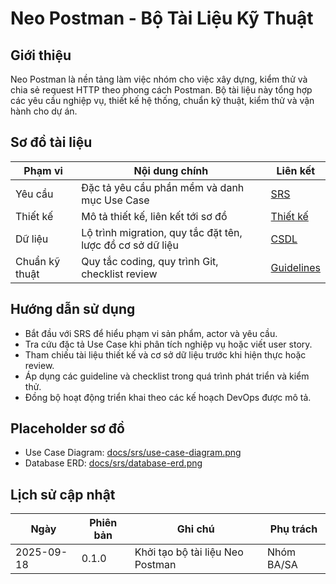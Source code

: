# Neo Postman - Bộ Tài Liệu Kỹ Thuật

## Giới thiệu
Neo Postman là nền tảng làm việc nhóm cho việc xây dựng, kiểm thử và chia sẻ request HTTP theo phong cách Postman. Bộ tài liệu này tổng hợp các yêu cầu nghiệp vụ, thiết kế hệ thống, chuẩn kỹ thuật, kiểm thử và vận hành cho dự án.

## Sơ đồ tài liệu
| Phạm vi | Nội dung chính | Liên kết |
| --- | --- | --- |
| Yêu cầu | Đặc tả yêu cầu phần mềm và danh mục Use Case | [SRS](docs/srs/SRS.md) |
| Thiết kế | Mô tả thiết kế, liên kết tới sơ đồ | [Thiết kế](docs/design/README.md) |
| Dữ liệu | Lộ trình migration, quy tắc đặt tên, lược đồ cơ sở dữ liệu | [CSDL](docs/db/README.md) |
| Chuẩn kỹ thuật | Quy tắc coding, quy trình Git, checklist review | [Guidelines](docs/guidelines/README.md) |

## Hướng dẫn sử dụng
- Bắt đầu với SRS để hiểu phạm vi sản phẩm, actor và yêu cầu.
- Tra cứu đặc tả Use Case khi phân tích nghiệp vụ hoặc viết user story.
- Tham chiếu tài liệu thiết kế và cơ sở dữ liệu trước khi hiện thực hoặc review.
- Áp dụng các guideline và checklist trong quá trình phát triển và kiểm thử.
- Đồng bộ hoạt động triển khai theo các kế hoạch DevOps được mô tả.

## Placeholder sơ đồ
- Use Case Diagram: [docs/srs/use-case-diagram.png](docs/srs/use-case-diagram.png)
- Database ERD: [docs/srs/database-erd.png](docs/srs/database-erd.png)

## Lịch sử cập nhật
| Ngày | Phiên bản | Ghi chú | Phụ trách |
| --- | --- | --- | --- |
| 2025-09-18 | 0.1.0 | Khởi tạo bộ tài liệu Neo Postman | Nhóm BA/SA |
